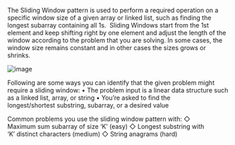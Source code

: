 The Sliding Window pattern is used to perform a required operation on a specific window size of a given array or linked list, 
such as finding the longest subarray containing all 1s. 
Sliding Windows start from the 1st element and keep shifting right by one element and adjust the length of the window according to the problem that you are solving.
In some cases, the window size remains constant and in other cases the sizes grows or shrinks.  

![image](https://user-images.githubusercontent.com/69539559/227812922-4733aaed-def5-4180-9ea1-86d3cee60f6b.png)  

Following are some ways you can identify that the given problem might require a sliding window:
• The problem input is a linear data structure such as a linked list, array, or string
• You’re asked to find the longest/shortest substring, subarray, or a desired value

Common problems you use the sliding window pattern with:
◇ Maximum sum subarray of size ‘K’ (easy)
◇ Longest substring with ‘K’ distinct characters (medium)
◇ String anagrams (hard)
